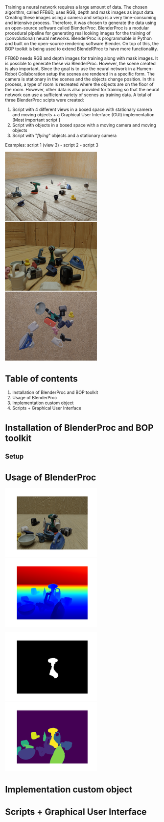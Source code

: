 Training a neural network requires a large amount of data. The chosen algorithm, called FFB6D, uses RGB, depth and mask images as input data. Creating these images using a camera and setup is a very time-consuming and intensive process. Therefore, it was chosen to generate the data using an open-source software called BlenderProc. BlenderProc is a modular procedural pipeline for generating real looking images for the training of (convolutional) neural networks. BlenderProc is programmable in Python and built on the open-source rendering software Blender. On top of this, the BOP toolkit is being used to extend BlendeRProc to have more functionality. 

FFB6D needs RGB and depth images for training along with mask images. It is possible to generate these via BlenderProc. However, the scene created is also important. Since the goal is to use the neural network in a Humen-Robot Collaboration setup the scenes are rendered in a specific form. The camera is stationary in the scenes and the objects change position. In this process, a type of room is recreated where the objects are on the floor of the room. However, other data is also provided for training so that the neural network can use a sufficient variety of scenes as training data. 
A total of three BlenderProc scipts were created: 
1. Script with 4 different views in a boxed space with stationary camera and moving objects + a Graphical User Interface (GUI) implementation [Most important script ] 
2. Script with objects in a boxed space with a moving camera and moving objects 
3. Script with "*flying*" objects and a stationary camera 

Examples: script 1 (view 3) - script 2 - script 3

<img src="images/example_1_1.png" width="300"> <img src="images/example_2_1.png" width="300"> <img src="images/example_3_1.png" width="300">

# Table of contents 
1. Installation of BlenderProc and BOP toolkit 
2. Usage of BlenderProc
3. Implementation custom object
4. Scripts + Graphical User Interface

# Installation of BlenderProc and BOP toolkit

## Setup

# Usage of BlenderProc

<img src="images/example_rgb.png" width="300"> <img src="images/example_depth.png" width="300">

<img src="images/example_mask_1.png" width="300"> <img src="images/example_mask_2.png" width="300">
# Implementation custom object

# Scripts + Graphical User Interface
